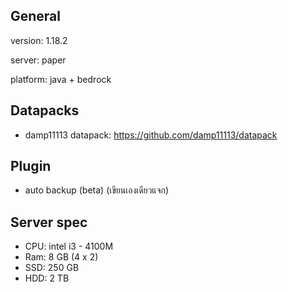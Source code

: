 ## General

version: 1.18.2

server: paper

platform: java + bedrock

## Datapacks

- damp11113 datapack: https://github.com/damp11113/datapack

## Plugin

- auto backup (beta) (เขียนเองเดียวแจก)


## Server spec

- CPU: intel i3 - 4100M
- Ram: 8 GB (4 x 2)
- SSD: 250 GB
- HDD: 2 TB
